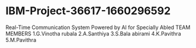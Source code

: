# IBM-Project-36617-1660296592
Real-Time Communication System Powered by AI for Specially Abled
TEAM MEMBERS
1.G.Vinotha rubala
2.A.Santhiya
3.S.Bala abirami
4.K.Pavithra
5.M.Pavithra
